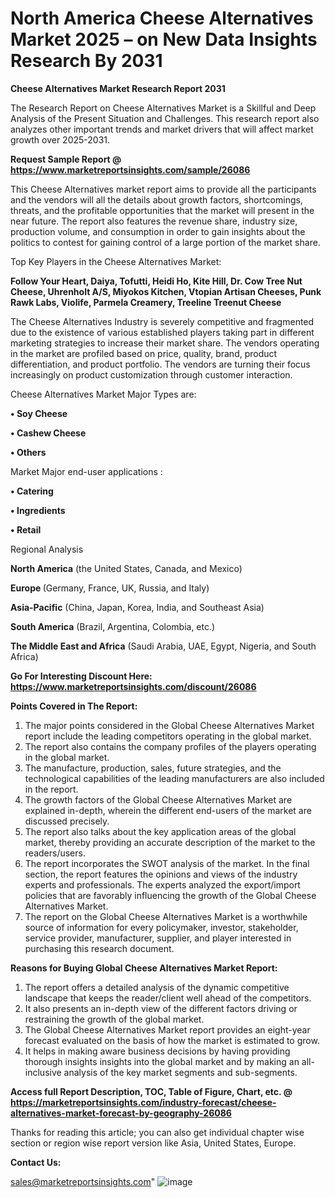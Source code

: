 # North America Cheese Alternatives Market 2025 – on New Data Insights Research By 2031

<strong>Cheese Alternatives Market Research Report 2031</strong>

The Research Report on Cheese Alternatives Market is a Skillful and Deep Analysis of the Present Situation and Challenges. This research report also analyzes other important trends and market drivers that will affect market growth over 2025-2031.

<strong>Request Sample Report @ <a href=https://www.marketreportsinsights.com/sample/26086>https://www.marketreportsinsights.com/sample/26086</a></strong>

This Cheese Alternatives market report aims to provide all the participants and the vendors will all the details about growth factors, shortcomings, threats, and the profitable opportunities that the market will present in the near future. The report also features the revenue share, industry size, production volume, and consumption in order to gain insights about the politics to contest for gaining control of a large portion of the market share.

Top Key Players in the Cheese Alternatives Market:

<strong>Follow Your Heart, Daiya, Tofutti, Heidi Ho, Kite Hill, Dr. Cow Tree Nut Cheese, Uhrenholt A/S, Miyokos Kitchen, Vtopian Artisan Cheeses, Punk Rawk Labs, Violife, Parmela Creamery, Treeline Treenut Cheese</strong>

The Cheese Alternatives Industry is severely competitive and fragmented due to the existence of various established players taking part in different marketing strategies to increase their market share. The vendors operating in the market are profiled based on price, quality, brand, product differentiation, and product portfolio. The vendors are turning their focus increasingly on product customization through customer interaction.

Cheese Alternatives Market Major Types are:

<strong>• Soy Cheese

• Cashew Cheese

• Others</strong>

Market Major end-user applications :

<strong>• Catering

• Ingredients

• Retail</strong>

Regional Analysis

</u><strong><b>North America</b></strong> (the United States, Canada, and Mexico)

<strong><b>Europe </b></strong>(Germany, France, UK, Russia, and Italy)

<strong><b>Asia-Pacific</b></strong> (China, Japan, Korea, India, and Southeast Asia)

<strong><b>South America</b></strong> (Brazil, Argentina, Colombia, etc.)

<strong><b>The Middle East and Africa</b></strong> (Saudi Arabia, UAE, Egypt, Nigeria, and South Africa)

<strong>Go For Interesting Discount Here: <a href=https://www.marketreportsinsights.com/discount/26086>https://www.marketreportsinsights.com/discount/26086</a></strong>

<strong>Points Covered in The Report:</strong>
<ol>
  <li>The major points considered in the Global Cheese Alternatives Market report include the leading competitors operating in the global market.</li>
  <li>The report also contains the company profiles of the players operating in the global market.</li>
  <li>The manufacture, production, sales, future strategies, and the technological capabilities of the leading manufacturers are also included in the report.</li>
  <li>The growth factors of the Global Cheese Alternatives Market are explained in-depth, wherein the different end-users of the market are discussed precisely.</li>
  <li>The report also talks about the key application areas of the global market, thereby providing an accurate description of the market to the readers/users.</li>
  <li>The report incorporates the SWOT analysis of the market. In the final section, the report features the opinions and views of the industry experts and professionals. The experts analyzed the export/import policies that are favorably influencing the growth of the Global Cheese Alternatives Market.</li>
  <li>The report on the Global Cheese Alternatives Market is a worthwhile source of information for every policymaker, investor, stakeholder, service provider, manufacturer, supplier, and player interested in purchasing this research document.</li>
</ol>
<strong>Reasons for Buying Global Cheese Alternatives Market Report:</strong>

<ol>
  <li>The report offers a detailed analysis of the dynamic competitive landscape that keeps the reader/client well ahead of the competitors.</li>
  <li>It also presents an in-depth view of the different factors driving or restraining the growth of the global market.</li>
  <li>The Global Cheese Alternatives Market report provides an eight-year forecast evaluated on the basis of how the market is estimated to grow.</li>
  <li>It helps in making aware business decisions by having providing thorough insights insights into the global market and by making an all-inclusive analysis of the key market segments and sub-segments.</li>
</ol>
<strong>Access full Report Description, TOC, Table of Figure, Chart, etc. @ <a href=https://marketreportsinsights.com/industry-forecast/cheese-alternatives-market-forecast-by-geography-26086>https://marketreportsinsights.com/industry-forecast/cheese-alternatives-market-forecast-by-geography-26086</a></strong>


Thanks for reading this article; you can also get individual chapter wise section or region wise report version like Asia, United States, Europe.

<strong>Contact Us:</strong>

sales@marketreportsinsights.com"
![image](https://github.com/user-attachments/assets/f8128049-ba04-430c-8efd-de731e9ceb5c)
